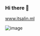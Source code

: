 ### Hi there 👋

www.itsalin.ml

![image](https://user-images.githubusercontent.com/6263626/105077293-8d059d80-5a49-11eb-89f5-bb0172cc7345.png)


